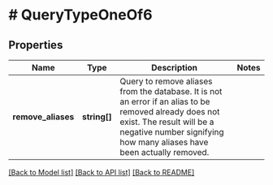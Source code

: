 # # QueryTypeOneOf6

## Properties

Name | Type | Description | Notes
------------ | ------------- | ------------- | -------------
**remove_aliases** | **string[]** | Query to remove aliases from the database. It is not an error if an alias to be removed already does not exist.  The result will be a negative number signifying how many aliases have been actually removed. |

[[Back to Model list]](../../README.md#models) [[Back to API list]](../../README.md#endpoints) [[Back to README]](../../README.md)

